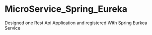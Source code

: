 # MicroService_Spring_Eureka
Designed one Rest Api Application and registered With Spring Eurkea Service
